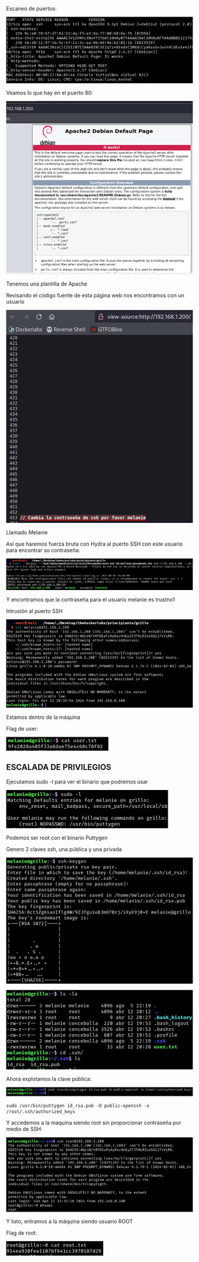 Escaneo de puertos:

![](../../../Images/Pasted%20image%2020240805160312.png)

Veamos lo que hay en el puerto 80:

![](../../../Images/Pasted%20image%2020240805160404.png)

Tenemos una plantilla de Apache

Revisando el código fuente de esta página web nos encontramos con un usuario

![](../../../Images/Pasted%20image%2020240805160458.png)

Llamado Melanie

Así que haremos fuerza bruta con Hydra al puerto SSH con este usuario para encontrar su contraseña:

![](../../../Images/Pasted%20image%2020240805160920.png)

Y encontramos que la contraseña para el usuario melanie es trustno1

Intrusión al puerto SSH

![](../../../Images/Pasted%20image%2020240805161017.png)

Estamos dentro de la máquina

Flag de user:

![](../../../Images/Pasted%20image%2020240805161040.png)

## ESCALADA DE PRIVILEGIOS

Ejecutamos sudo -l para ver el binario que podremos usar 

![](../../../Images/Pasted%20image%2020240805161109.png)

Podemos ser root con el binario Puttygen

Genero 2 claves ssh, una pública y una privada

![](../../../Images/Pasted%20image%2020240805162009.png)

![](../../../Images/Pasted%20image%2020240805162028.png)

Ahora explotamos la clave pública:

![](../../../Images/Pasted%20image%2020240805162131.png)

```
sudo /usr/bin/puttygen id_rsa.pub -O public-openssh -o /root/.ssh/authorized_keys
```

Y accedemos a la maquina siendo root sin proporcionar contraseña por medio de SSH:

![](../../../Images/Pasted%20image%2020240805162325.png)

Y listo, entramos a la máquina siendo usuario ROOT

Flag de root:

![](../../../Images/Pasted%20image%2020240805162403.png)

